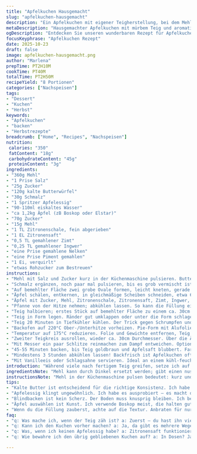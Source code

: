 ```yaml
---
title: "Apfelkuchen Hausgemacht"
slug: "apfelkuchen-hausgemacht"
description: "Ein Apfelkuchen mit eigener Teigherstellung, bei dem Mehl mit Salz und Zucker grob gemahlen wird. Kalte Butterwürfel und Schmalz sorgen für eine mürbe, buttrige Krume. Ein Schuss Apfelessig im Wasser verbessert die Elastizität. Die Füllung aus leicht angebratenen Äpfeln mit Gewürzen und Zitronenabrieb sorgt für Aroma und Textur. Teig zweimal ausrollen, teilweise blindbacken, mit Ei bestreichen und nach Belieben mit rohem Zucker bestreuen. Backtemperaturen anpassen, damit der Teig nicht verbrennt. Abkühlen lassen, bevor man Schneidet. Wichtig: Teig nicht zu warm werden lassen, sonst schrumpft er."
metaDescription: "Hausgemachter Apfelkuchen mit mürbem Teig und aromatischer Füllung. Ein Genuss für die Herbsttage."
ogDescription: "Entdecken Sie unseren wunderbaren Rezept für Apfelkuchen mit frischen Äpfeln und einem krümeligen Teig."
focusKeyphrase: "Apfelkuchen Rezept"
date: 2025-10-23
draft: false
image: apfelkuchen-hausgemacht.png
author: "Marlena"
prepTime: PT2H10M
cookTime: PT40M
totalTime: PT2H50M
recipeYield: "8 Portionen"
categories: ["Nachspeisen"]
tags:
- "Dessert"
- "Kuchen"
- "Herbst"
keywords:
- "Apfelkuchen"
- "backen"
- "Herbstrezepte"
breadcrumb: ["Home", "Recipes", "Nachspeisen"]
nutrition: 
 calories: "350"
 fatContent: "18g"
 carbohydrateContent: "45g"
 proteinContent: "3g"
ingredients:
- "360g Mehl"
- "1 Prise Salz"
- "25g Zucker"
- "120g kalte Butterwürfel"
- "30g Schmalz"
- "1 Spritzer Apfelessig"
- "90-110ml eiskaltes Wasser"
- "ca 1,2kg Äpfel (zB Boskop oder Elstar)"
- "70g Zucker"
- "15g Mehl"
- "1 TL Zitronenschale, fein abgerieben"
- "1 EL Zitronensaft"
- "0,5 TL gemahlener Zimt"
- "0,25 TL gemahlener Ingwer"
- "eine Prise gemahlene Nelken"
- "eine Prise Piment gemahlen"
- "1 Ei, verquirlt"
- "etwas Rohzucker zum Bestreuen"
instructions:
- "Mehl mit Salz und Zucker kurz in der Küchenmaschine pulsieren. Butterwürfel kalt dazugeben, Pulsieren bis nur noch feine Butterkrümel bleiben; keine großen Stücke."
- "Schmalz ergänzen, noch paar mal pulsieren, bis es grob vermischt ist. Apfelessig ins Wasser, dann langsam löffelweise zugeben. Teig gerade eben binden. Es darf noch recht rau und ungleichmäßig aussehen."
- "Auf bemehlter Fläche zwei grobe Ovale formen, leicht kneten, gerade so zusammenfügen. In Frischhaltefolie wickeln; mindestens eine Stunde im Kühlschrank kühlen. Bis zu 2 Tage kein Problem."
- "Äpfel schälen, entkernen, in gleichmäßige Scheiben schneiden, etwa 6mm dick. Nicht zu dünn, sonst zerfallen sie später. Am besten Boskop – fest und sauer."
- "Äpfel mit Zucker, Mehl, Zitronenschale, Zitronensaft, Zimt, Ingwer, Nelken und Piment in großer Pfanne bei mittlerer Hitze 5-7 Minuten ankochen. Rühren, bis der Saft anfängt zu blubbern und die Äpfel weich werden. Nicht matschig, nur leicht."
- "Pfanne von der Hitze nehmen; abkühlen lassen. So kann die Füllung eindicken ohne zu verkochen."
- "Teig halbieren; erstes Stück auf bemehlter Fläche zu einem ca. 30cm Kreis ausrollen. Rand achten, darf nicht reißen. Wenn doch, vorsichtig nachkneten, nicht überarbeiten sonst wird Teig zäh."
- "Teig in Form legen. Ränder gut umklappen oder unter die Form schlagen für stabilere Wand. Durch Kanten vom Umlegen entstehen schöne Krümmungen; mit Daumen und Zeigefinger einen welligen Rand formen. Risse mit Teigresten flicken."
- "Teig 20 Minuten in Tiefkühler kühlen. Der Trick gegen Schrumpfen und Zusammenfallen. Fett wird fest, Krume bleibt locker."
- "Backofen auf 220°C Ober-/Unterhitze vorheizen. Pie-Form mit Alufolie abdecken, Gewichte drauf – Bohnen, Reis oder Zucker funktionieren immer. 12-15 Minuten blindbacken bis Rand leicht hellbraun ist."
- "Temperatur auf 175°C reduzieren. Folie und Gewichte entfernen, Teig kurz abkühlen lassen. Füllung einfüllen, meisten Saft im Topf lassen, sonst wird Kuchen zu flüssig."
- "Zweiter Teigkreis ausrollen, wieder ca. 30cm Durchmesser. Über die Äpfel legen. Ei mit Pinsel dünn auftragen. Nach Geschmack etwas Rohzucker drüberstreuen gibt einen knackigen Glanz."
- "Mit Messer ein paar Schlitze reinmachen zum Dampf entweichen. Optional Gittermuster, klappt mit gerollten Streifen recht gut. Aber nicht zu fein schneiden, sonst fällt es auseinander beim Backen."
- "45-55 Minuten backen, bis Teig goldbraun und Apfelsaft blubbert. Farbe der Kruste beobachten. Ränder mit Alufolie oder Kuchenrand-Schutz abdecken wenn sie zu dunkel werden."
- "Mindestens 3 Stunden abkühlen lassen! Backfrisch ist Apfelkuchen oft zu weich innen und fällt auseinander. Kalt wird die Füllung fester, der Schnitt schöner."
- "Mit Vanilleeis oder Schlagsahne servieren. Ideal an einem kühl-feuchten Tag, wenn der Duft von Zimt und gebackenen Äpfeln durchs Haus zieht."
introduction: "Während viele nach fertigem Teig greifen, setze ich auf meinen selbst gemachten, der mit kalter Butter und Schmalz eine herrliche Bröseligkeit liefert. Der Apfelessig im Wasser macht den Teig geschmeidiger; klingt seltsam, aber macht den Unterschied beim Ausrollen ohne zu reißen. In der Füllung müssen die Gewürze genau dosiert sein – nicht zu dominant, sonst überlagern sie die frischen Äpfel. Die kleinen Schlitzchen oben sind nicht nur Deko, sondern fürs Dampflüften unerlässlich. Zu flüssig wird es leicht, wenn man zu viel Saft verwendet. Lieber vorsichtig dosieren. Teig kühlen, kühlen, kühlen – mein größter Fehler war bisher zu warmer Teig. Dann schrumpft er wie verrückt. Mit Blindbacken vorneweg wird der Boden schön knusprig und hält der feuchten Füllung besser stand."
ingredientsNote: "Mehl kann durch Dinkel ersetzt werden; gibt einen nussigeren Geschmack. Statt Schmalz geht auch Butter, macht den Teig weicher, aber fühlt sich anders an. Zucker in der Füllung kann man reduzieren oder durch Honig ersetzen, wenn man es nicht zu süß mag. Die Apfelsorte ist entscheidend; Boskop hält beim Kochen besser die Form. Frischer Ingwer kann gemahlenen Ingwer ersetzen, wenn fein gerieben und sparsam dosiert. Apfelessig sorgt für eine zarte Teigstabilität, optional geht Zitronensaft auch. Wasser unbedingt eiskalt, sonst schmilzt die Butter zu früh. Eier aufschlagen vor dem Bestreichen für Glanz, ansonsten geht Milch auch. Rohzucker gibt beim Backen einen tollen Crunch auf der Kruste."
instructionsNote: "Mehl in der Küchenmaschine pulsen bedeutet: kurz und scharf, nicht hacken bis glatte Masse. Butterwürfel kalt und schnell einarbeiten für kleinen Butterbruch – das gibt die richtige Konsistenz und verhindert, dass der Teig später zäh wird. Beim Wasser langsam hinzugeben; zuviel macht den Teig schmierig. Teig nicht zu stark kneten, sonst wird er elastisch und zieht sich später zusammen. Apfelschichten dürfen nicht zu dünn, sonst zerfallen sie beim Kochen. Kurzes Anbraten der Apfelfüllung aktiviert die natürlichen Säfte und sorgt für Geschmackskonzentration. Blindbacken schützt den Boden vor Feuchtigkeit – unerlässlich. Nach dem Zusammenbauen Teig immer nochmal kühlen, das hält die Form beim Backen. Das Timing bei Temperaturwechseln ist wichtig: zu heiße Anfangsofen blendet den Teig, zu kalt wird alles trocken. Augen auf beim Backen, Farbveränderung ist besserer Indikator als Timer. Letztlich: abkühlen lassen. Geduld ist oft das schwerste."
tips:
- "Kalte Butter ist entscheidend für die richtige Konsistenz. Ich habe oft gesehen, wie warme Butter den Teig zäh werden lässt. So wichtig. Auch das Schmalz hilft beim Knusprigen. Immer kühl arbeiten; zeigt sich später in der Bröseligkeit. Abkühlen lassen zwischen den Schritten, das macht keinen Spaß jetzt."
- "Apfelessig klingt ungewöhnlich. Ich habe es ausprobiert – es macht den Teig so viel geschmeidiger. Ein kleiner Spritzer ins Wasser, und dann hast du weniger Probleme beim Ausrollen. Der Teig wird elastisch, aber nicht zäh. Tolles Ergebnis. Ja, das ist der Geheimtrick der Profis."
- "Blindbacken ist kein Scherz. Der Boden muss knusprig bleiben. Ich benutze immer Gewichte – Bohnen, Reis, was auch immer du hast. Der Schutz macht einen riesigen Unterschied. Feuchtigkeit macht den Kuchen matschig, also lass die Folie nicht weg. Es geht um den ersten Biss."
- "Äpfel auswählen ist Kunst. Ich verwende Boskop meist, die halten gut und sind schön sauer. Sonst wird der Kuchen zu süß. Aber du kannst auch Elstar probieren. Immer wenn ich experimentiere, kommt das Ergebnis ganz anders. Zimt, wichtig für den Duft; aber nicht übertreiben."
- "Wenn du die Füllung zauberst, achte auf die Textur. Anbraten für nur 5 Minuten, sonst zerfallen die Äpfel. Saft ist gut, aber nicht zu viel. Ein gutes Verhältnis sorgt dafür, dass die Kruste nicht durchweicht. Jeden Schritt sorgfältig ausführen; ja es lohnt sich!"
faq:
- "q: Was mache ich, wenn der Teig zäh ist? a: Zuerst – du hast ihn vielleicht zu lange geknetet. Kühlen hilft. Schmalz statt Butter könnte es auch tun. Und versuch's beim nächsten Mal mit weniger Wasser, bis zu 10ml weniger. Überarbeite ihn nicht."
- "q: Kann ich den Kuchen vorher machen? a: Ja, da gibt es mehrere Wege. Du kannst ihn komplett backen und dann abkühlen lassen. Einfrieren ist möglich – einfach gut abdecken. Alternativ: Füllung vorbereiten, Teig dann frisch machen. Einmal raus, schmeckt's fast immer besser."
- "q: Was, wenn ich keinen Apfelessig habe? a: Zitronensaft funktioniert auch. Etwas weniger von der Gesamtmenge. Der Zweck ist, den Teig geschmeidig zu halten. Wenn du Äpfel hast wie Cox Orange, dann auch ohne! Hör auf deinen Bauch beim Backen."
- "q: Wie bewahre ich den übrig gebliebenen Kuchen auf? a: In Dosen? Ja, das ist gut. Kühl und trocken. Aber hol dir auch Frischhaltefolie; das hilft. Im Kühlschrank bleibt er vielleicht eine Woche frisch. Wenn du magst, aufwärmen. Gibt einen neuen Kick – so easy."

---
```

